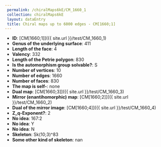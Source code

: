 ```yaml
--- 
 permalink: /chiralMaps6kE/CM_1660_1 
 collection: chiralMaps6kE
 layout: dataEntry
 title: Chiral maps up to 6000 edges - CM[1660;1]
---
```


- **ID**: [CM[1660;1]]({{ site.url }}/test/CM_1660_1)
- **Genus of the underlying surface**: 411
- **Length of the face**: 4
- **Valency**: 332
- **Length of the Petrie polygon**: 830
- **Is the automorphism group solvable?**: S
- **Number of vertices**: 10
- **Number of edges**: 1660
- **Number of faces**: 830
- **The map is self-**: none
- **Dual map**: [CM[1660;3]]({{ site.url }}/test/CM_1660_3)
- **Mirror (enantihomorphic) map**: [CM[1660;2]]({{ site.url }}/test/CM_1660_2)
- **Dual of the mirror image**: [CM[1660;4]]({{ site.url }}/test/CM_1660_4)
- **Z_q-Exponent?**: 2
- **No idea**:  167:2
- **No idea**: Y
- **No idea**: N
- **Skeleton**: Sk(10;3)^83
- **Some other kind of skeleton**: nan
